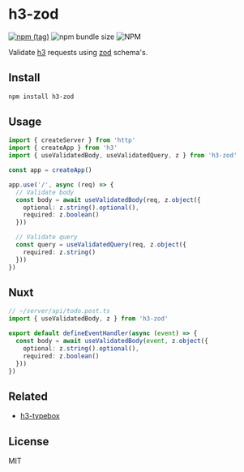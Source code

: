 # h3-zod

[![npm (tag)](https://img.shields.io/npm/v/h3-zod?style=flat&colorA=000000&colorB=000000)](https://www.npmjs.com/package/h3-zod) ![npm bundle size](https://img.shields.io/bundlephobia/minzip/h3-zod?style=flat&colorA=000000&colorB=000000) ![NPM](https://img.shields.io/npm/l/h3-zod?style=flat&colorA=000000&colorB=000000)

Validate [h3](https://github.com/unjs/h3) requests using [zod](https://github.com/colinhacks/zod) schema's.

## Install

```bash
npm install h3-zod
```

## Usage

```ts
import { createServer } from 'http'
import { createApp } from 'h3'
import { useValidatedBody, useValidatedQuery, z } from 'h3-zod'

const app = createApp()

app.use('/', async (req) => {
  // Validate body
  const body = await useValidatedBody(req, z.object({
    optional: z.string().optional(),
    required: z.boolean()
  }))

  // Validate query
  const query = useValidatedQuery(req, z.object({
    required: z.string()
  }))
})
```

## Nuxt

```ts
// ~/server/api/todo.post.ts
import { useValidatedBody, z } from 'h3-zod'

export default defineEventHandler(async (event) => {
  const body = await useValidatedBody(event, z.object({
    optional: z.string().optional(),
    required: z.boolean()
  }))
})
```

## Related

- [h3-typebox](https://github.com/kevinmarrec/h3-typebox)

## License

MIT
